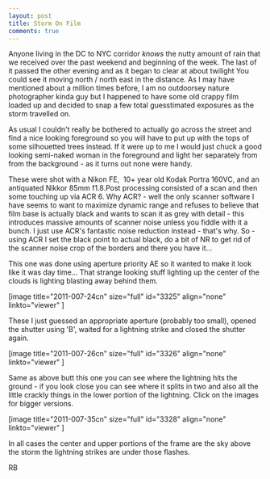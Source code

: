 ```yaml
---
layout: post
title: Storm On Film
comments: true
---
```

Anyone living in the DC to NYC corridor <em>knows</em> the nutty amount of rain that we received over the past weekend and beginning of the week. The last of it passed the other evening and as it began to clear at about twilight You could see it moving north / north east in the distance. As I may have mentioned about a million times before, I am no outdoorsey nature photographer kinda guy but I happened to have some old crappy film loaded up and decided to snap a few total guesstimated exposures as the storm travelled on.

As usual I couldn't really be bothered to actually go across the street and find a nice looking foreground so you will have to put up with the tops of some silhouetted trees instead. If it were up to me I would just chuck a good looking semi-naked woman in the foreground and light her separately from from the background - as it turns out none were handy.

These were shot with a Nikon FE,  10+ year old Kodak Portra 160VC, and an antiquated Nikkor 85mm f1.8.Post processing consisted of a scan and then some touching up via ACR 6. Why ACR? - well the only scanner software I have seems to want to maximize dynamic range and refuses to believe that film base is actually black and wants to scan it as grey with detail - this introduces massive amounts of scanner noise unless you fiddle with it a bunch. I just use ACR's fantastic noise reduction instead - that's why. So - using ACR I set the black point to actual black, do a bit of NR to get rid of the scanner noise crop of the borders and there you have it...

This one was done using aperture priority AE so it wanted to make it look like it was day time... That strange looking stuff lighting up the center of the clouds is lighting blasting away behind them.

[image title="2011-007-24cn" size="full" id="3325" align="none" linkto="viewer" ]

These I just guessed an appropriate aperture (probably too small), opened the shutter using 'B', waited for a lightning strike and closed the shutter again.

[image title="2011-007-26cn" size="full" id="3326" align="none" linkto="viewer" ]

Same as above butt this one you can see where the lightning hits the ground - if you look close you can see where it splits in two and also all the little crackly things in the lower portion of the lightning. Click on the images for bigger versions.

[image title="2011-007-35cn" size="full" id="3328" align="none" linkto="viewer" ]

In all cases the center and upper portions of the frame are the sky above the storm the lightning strikes are under those flashes.

RB